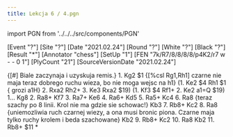 ```yaml
---
title: Lekcja 6 / 4.pgn
---
```


import PGN from '../../../src/components/PGN'

<PGN>
﻿[Event "?"]
[Site "?"]
[Date "2021.02.24"]
[Round "?"]
[White "?"]
[Black "?"]
[Result "*"]
[Annotator "chess"]
[SetUp "1"]
[FEN "7k/R7/8/8/8/8/p4K2/r7 w - - 0 1"]
[PlyCount "21"]
[SourceVersionDate "2021.02.24"]

 {[#] Biale zaczynaja i uzyskuja remis.} 1. Kg2 $1 {[%csl Rg1,Rh1] czarne nie maja teraz dobrego ruchu wieza, bo nie moga wejsc na h1} (1. Ke2 $4 Rh1 $1 { grozi a1H} 2. Rxa2 Rh2+ 3. Ke3 Rxa2 $19) (1. Kf3 $4 Rf1+ 2. Ke2 a1=Q $19) 1... Kg8 2. Ra8+ Kf7 3. Ra7+ Ke6 4. Ra6+ Kd5 5. Ra5+ Kc4 6. Ra8 {teraz szachy po 8 linii. Krol nie ma gdzie sie schowac!} Kb3 7. Rb8+ Kc2 8. Ra8 {uniemozliwia ruch czarnej wiezy, a ona musi bronic piona. Czarne maja tylko ruchy krolem i beda szachowane} Kb2 9. Rb8+ Kc2 10. Ra8 Kb2 11. Rb8+ $11 *


</PGN>
